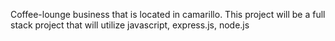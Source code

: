 Coffee-lounge business that is located in camarillo. This project will be a full stack project that will utilize javascript, express.js, node.js
